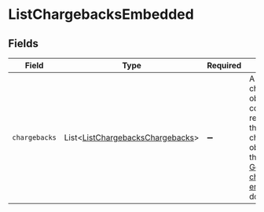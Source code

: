 # ListChargebacksEmbedded


## Fields

| Field                                                                                                                                                  | Type                                                                                                                                                   | Required                                                                                                                                               | Description                                                                                                                                            |
| ------------------------------------------------------------------------------------------------------------------------------------------------------ | ------------------------------------------------------------------------------------------------------------------------------------------------------ | ------------------------------------------------------------------------------------------------------------------------------------------------------ | ------------------------------------------------------------------------------------------------------------------------------------------------------ |
| `chargebacks`                                                                                                                                          | List\<[ListChargebacksChargebacks](../../models/operations/ListChargebacksChargebacks.md)>                                                             | :heavy_minus_sign:                                                                                                                                     | A list of chargeback objects. For a complete reference of the chargeback object, refer to the<br/>[Get chargeback endpoint](get-chargeback) documentation. |